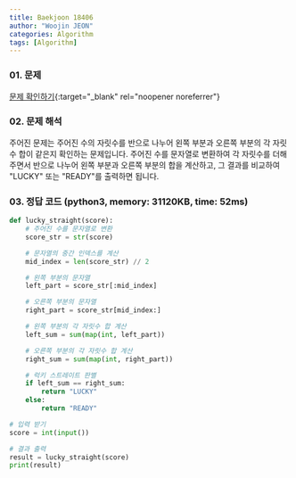 ```yaml
---
title: Baekjoon 18406
author: "Woojin JEON"
categories: Algorithm
tags: [Algorithm]
---
```


### 01. 문제

[문제 확인하기](https://www.acmicpc.net/problem/18406){:target="_blank" rel="noopener noreferrer"}

### 02. 문제 해석

주어진 문제는 주어진 수의 자릿수를 반으로 나누어 왼쪽 부분과 오른쪽 부분의 각 자릿수 합이 같은지 확인하는 문제입니다. 주어진 수를 문자열로 변환하여 각 자릿수를 더해주면서 반으로 나누어 왼쪽 부분과 오른쪽 부분의 합을 계산하고, 그 결과를 비교하여 "LUCKY" 또는 "READY"를 출력하면 됩니다.

### 03. 정답 코드 (python3, memory: 31120KB, time: 52ms)

```python
def lucky_straight(score):
    # 주어진 수를 문자열로 변환
    score_str = str(score)

    # 문자열의 중간 인덱스를 계산
    mid_index = len(score_str) // 2

    # 왼쪽 부분의 문자열
    left_part = score_str[:mid_index]

    # 오른쪽 부분의 문자열
    right_part = score_str[mid_index:]

    # 왼쪽 부분의 각 자릿수 합 계산
    left_sum = sum(map(int, left_part))

    # 오른쪽 부분의 각 자릿수 합 계산
    right_sum = sum(map(int, right_part))

    # 럭키 스트레이트 판별
    if left_sum == right_sum:
        return "LUCKY"
    else:
        return "READY"

# 입력 받기
score = int(input())

# 결과 출력
result = lucky_straight(score)
print(result)
```
